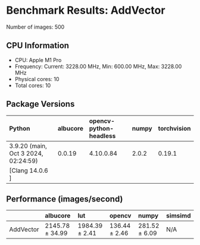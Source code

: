 # Benchmark Results: AddVector

Number of images: 500

## CPU Information

- CPU: Apple M1 Pro
- Frequency: Current: 3228.00 MHz, Min: 600.00 MHz, Max: 3228.00 MHz
- Physical cores: 10
- Total cores: 10

## Package Versions

| Python                                | albucore   | opencv-python-headless   | numpy   | torchvision   |
|:--------------------------------------|:-----------|:-------------------------|:--------|:--------------|
| 3.9.20 (main, Oct  3 2024, 02:24:59)  | 0.0.19     | 4.10.0.84                | 2.0.2   | 0.19.1        |
| [Clang 14.0.6 ]                       |            |                          |         |               |

## Performance (images/second)

|           | albucore        | lut            | opencv        | numpy         | simsimd   |
|:----------|:----------------|:---------------|:--------------|:--------------|:----------|
| AddVector | 2145.78 ± 34.99 | 1984.39 ± 2.41 | 136.44 ± 2.46 | 281.52 ± 6.09 | N/A       |
